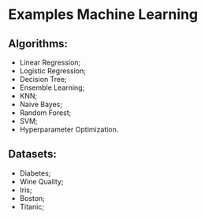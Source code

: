 ﻿# Examples Machine Learning
 
 ## Algorithms:
 - Linear Regression;
 - Logistic Regression;
 - Decision Tree;
 - Ensemble Learning;
 - KNN;
 - Naive Bayes;
 - Random Forest;
 - SVM;
 - Hyperparameter Optimization.
 
 ## Datasets:
 - Diabetes;
 - Wine Quality;
 - Iris;
 - Boston;
 - Titanic;
 
